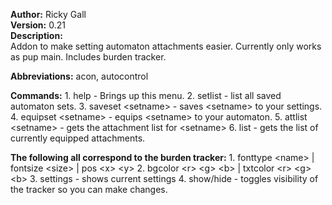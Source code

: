 **Author:** Ricky Gall  
**Version:** 0.21  
**Description:**  
Addon to make setting automaton attachments easier. Currently only works as pup main. Includes burden tracker.

**Abbreviations:** acon, autocontrol

**Commands:**
     1. help - Brings up this menu.
     2. setlist - list all saved automaton sets.
     3. saveset &lt;setname&gt; - saves &lt;setname&gt; to your settings.
     4. equipset &lt;setname&gt; - equips &lt;setname&gt; to your automaton.
     5. attlist &lt;setname&gt; - gets the attachment list for &lt;setname&gt;
     6. list - gets the list of currently equipped attachments.

**The following all correspond to the burden tracker:**
    1. fonttype &lt;name&gt; | fontsize &lt;size&gt; | pos &lt;x&gt; &lt;y&gt;
    2. bgcolor &lt;r&gt; &lt;g&gt; &lt;b&gt; | txtcolor &lt;r&gt; &lt;g&gt; &lt;b&gt;
    3. settings - shows current settings
    4. show/hide - toggles visibility of the tracker so you can make changes.
 